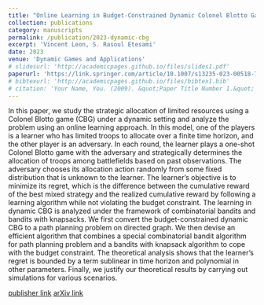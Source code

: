 ```yaml
---
title: "Online Learning in Budget-Constrained Dynamic Colonel Blotto Games"
collection: publications
category: manuscripts
permalink: /publication/2023-dynamic-cbg
excerpt: 'Vincent Leon, S. Rasoul Etesami'
date: 2023
venue: 'Dynamic Games and Applications'
# slidesurl: 'http://academicpages.github.io/files/slides1.pdf'
paperurl: 'https://link.springer.com/article/10.1007/s13235-023-00518-7'
# bibtexurl: 'http://academicpages.github.io/files/bibtex1.bib'
# citation: 'Your Name, You. (2009). &quot;Paper Title Number 1.&quot; <i>Journal 1</i>. 1(1).'
---
```

In this paper, we study the strategic allocation of limited resources using a Colonel Blotto game (CBG) under a dynamic setting and analyze the problem using an online learning approach. In this model, one of the players is a learner who has limited troops to allocate over a finite time horizon, and the other player is an adversary. In each round, the learner plays a one-shot Colonel Blotto game with the adversary and strategically determines the allocation of troops among battlefields based on past observations. The adversary chooses its allocation action randomly from some fixed distribution that is unknown to the learner. The learner’s objective is to minimize its regret, which is the difference between the cumulative reward of the best mixed strategy and the realized cumulative reward by following a learning algorithm while not violating the budget constraint. The learning in dynamic CBG is analyzed under the framework of combinatorial bandits and bandits with knapsacks. We first convert the budget-constrained dynamic CBG to a path planning problem on directed graph. We then devise an efficient algorithm that combines a special combinatorial bandit algorithm for path planning problem and a bandits with knapsack algorithm to cope with the budget constraint. The theoretical analysis shows that the learner’s regret is bounded by a term sublinear in time horizon and polynomial in other parameters. Finally, we justify our theoretical results by carrying out simulations for various scenarios.

[publisher link](https://link.springer.com/article/10.1007/s13235-023-00518-7) [arXiv link](https://arxiv.org/abs/2103.12833)
